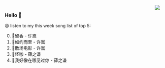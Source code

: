 <img align="right"  src="https://github-readme-stats.vercel.app/api/top-langs/?username=kvnZero" />

### Hello 👋

😄 listen to my this week song list of top 5:

0. 🌈留香 - 许嵩
1. 🌈如约而至 - 许嵩
2. 🌈散场电影 - 许嵩
3. 🌈怪咖 - 薛之谦
4. 🌈我好像在哪见过你 - 薛之谦

